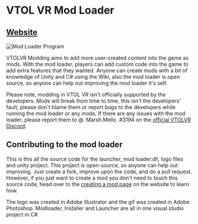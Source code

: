 # VTOL VR Mod Loader

## [Website](https://vtolvr-mods.com/ "VTOL VR Mod Loader Website")

![Mod Loader Program](https://vtolvr-mods.com/files/modloader2.gif#)

VTOLVR Modding aims to add more user-created content into the game as mods. With the mod loader, players can add custom code into the game to add extra features that they wanted.
Anyone can create mods with a bit of knowledge of Unity and C# using the Wiki, also the mod loader is open source, so anyone can help out improving the mod loader it's self.

Please note, modding in VTOL VR isn't officially supported by the developers. Mods will break from time to time, this isn't the developers' fault, please don't blame them or report bugs to the developers while running the mod loader or any mods. If there are any issues with the mod loader, please report them to @. Marsh.Mello .#3194 on the [official VTOLVR Discord](https://discord.gg/u7X72wc "official VTOLVR Discord").



## Contributing to the mod loader
This is this all the source code for the launcher, mod loader.dll, logo files and unity project. 
This project is open-source, so anyone can help out improving. Just create a fork, improve upon the code, and do a pull request. However, if you just want to create a mod you don't need to touch this source code, head over to the [creating a mod page](https://vtolvr-mods.com/creating-a-mod.php "creating a mod page") on the website to learn how.

The logo was created in Adobe Illustrator and the gif was created in Adobe Photoshop.
Modloader, Installer and Launcher are all in one visual studio project in C#.
